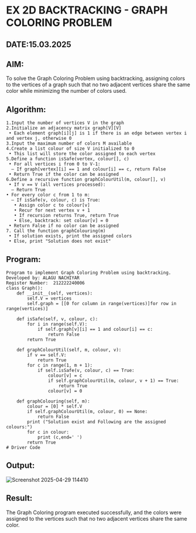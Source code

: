 # EX 2D BACKTRACKING - GRAPH COLORING PROBLEM
## DATE:15.03.2025
## AIM:
To solve the Graph Coloring Problem using backtracking, assigning colors to the vertices of a graph such that no two adjacent vertices share the same color while minimizing the number of colors used.

## Algorithm:
```
1.Input the number of vertices V in the graph
2.Initialize an adjacency matrix graph[V][V]
 • Each element graph[i][j] is 1 if there is an edge between vertex i and vertex j, otherwise 0
3.Input the maximum number of colors M available
4.Create a list colour of size V initialized to 0
 • This list will store the color assigned to each vertex
5.Define a function isSafe(vertex, colour[], c)
 • For all vertices i from 0 to V-1:
  – If graph[vertex][i] == 1 and colour[i] == c, return False
 • Return True if the color can be assigned
6.Define a recursive function graphColourUtil(m, colour[], v)
 • If v == V (all vertices processed):
  – Return True
• For every color c from 1 to m:
  – If isSafe(v, colour, c) is True:
   • Assign color c to colour[v]
   • Recur for next vertex v + 1
   • If recursion returns True, return True
   • Else, backtrack: set colour[v] = 0
 • Return False if no color can be assigned
7. Call the function graphColouring(m)
 • If solution exists, print the assigned colors
 • Else, print "Solution does not exist"
```

## Program:
```
Program to implement Graph Coloring Problem using backtracking.
Developed by: ALAGU NACHIYAR
Register Number:  212222240006
class Graph():
    def __init__(self, vertices):
        self.V = vertices
        self.graph = [[0 for column in range(vertices)]for row in range(vertices)]
 
    def isSafe(self, v, colour, c):
        for i in range(self.V):
            if self.graph[v][i] == 1 and colour[i] == c:
                return False
        return True

    def graphColourUtil(self, m, colour, v):
        if v == self.V:
            return True
        for c in range(1, m + 1):
            if self.isSafe(v, colour, c) == True:
                colour[v] = c
                if self.graphColourUtil(m, colour, v + 1) == True:
                    return True
                colour[v] = 0

    def graphColouring(self, m):
        colour = [0] * self.V
        if self.graphColourUtil(m, colour, 0) == None:
            return False
        print ("Solution exist and Following are the assigned colours:")
        for c in colour:
            print (c,end=' ')
        return True
# Driver Code
```

## Output:

![Screenshot 2025-04-29 114410](https://github.com/user-attachments/assets/0f212e79-898e-45dd-bd42-c4cfbf7f32ed)


## Result:
The Graph Coloring program executed successfully, and the colors were assigned to the vertices such that no two adjacent vertices share the same color.
